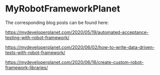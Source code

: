 # MyRobotFrameworkPlanet

The corresponding blog posts can be found here: 

https://mydeveloperplanet.com/2020/05/19/automated-acceptance-testing-with-robot-framework/

https://mydeveloperplanet.com/2020/06/02/how-to-write-data-driven-tests-with-robot-framework/

https://mydeveloperplanet.com/2020/06/16/create-custom-robot-framework-libraries/
